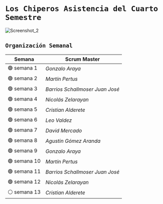 # `Los Chiperos Asistencia del Cuarto Semestre`
![Screenshot_2](https://user-images.githubusercontent.com/96781254/235001574-38061c46-6f71-4658-acd1-c1fa5bdad35b.jpg)


## `Organización Semanal`

| **Semana** | **Scrum Master** |
| ---- | ---- |
| 🟢 semana 1 | *Gonzalo Araya* |
| 🟢 semana 2 | *Martín Pertus* |
| 🟢 semana 3 | *Barrios Schallmoser Juan José* |
| 🟢 semana 4 | *Nicolás Zelarayan* |
| 🟢 semana 5 | *Cristian Alderete* |
| 🟢 semana 6 | *Leo Valdez* |
| 🟢 semana 7 | *David Mercado* |
| 🟢 semana 8 | *Agustin Gómez Aranda* |
| 🟢 semana 9 | *Gonzalo Araya* |
| 🟢 semana 10 | *Martín Pertus* |
| 🟢 semana 11 | *Barrios Schallmoser Juan José* |
| 🟢 semana 12 | *Nicolás Zelarayan* |
| ⚪ semana 13 | *Cristian Alderete* |
